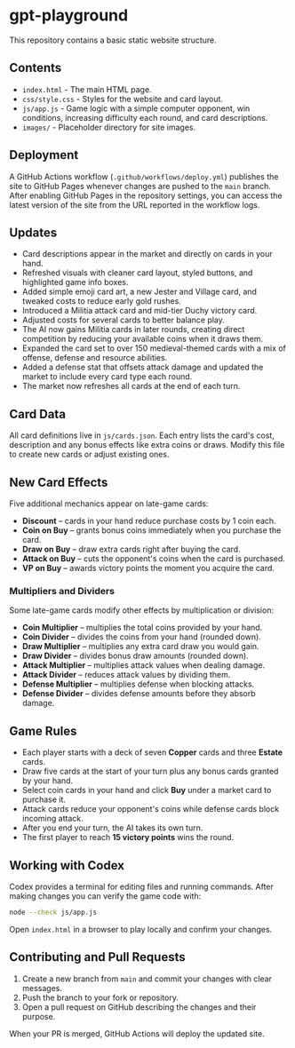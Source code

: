 # gpt-playground

This repository contains a basic static website structure.

## Contents

- `index.html` - The main HTML page.
- `css/style.css` - Styles for the website and card layout.
- `js/app.js` - Game logic with a simple computer opponent, win conditions,
  increasing difficulty each round, and card descriptions.
- `images/` - Placeholder directory for site images.

## Deployment

A GitHub Actions workflow (`.github/workflows/deploy.yml`) publishes the site to
GitHub Pages whenever changes are pushed to the `main` branch. After enabling
GitHub Pages in the repository settings, you can access the latest version of
the site from the URL reported in the workflow logs.

## Updates

- Card descriptions appear in the market and directly on cards in your hand.
- Refreshed visuals with cleaner card layout, styled buttons, and highlighted
  game info boxes.
- Added simple emoji card art, a new Jester and Village card, and tweaked
  costs to reduce early gold rushes.
- Introduced a Militia attack card and mid-tier Duchy victory card.
- Adjusted costs for several cards to better balance play.
- The AI now gains Militia cards in later rounds, creating direct competition
  by reducing your available coins when it draws them.
- Expanded the card set to over 150 medieval-themed cards with a mix of
  offense, defense and resource abilities.
- Added a defense stat that offsets attack damage and updated the market to
  include every card type each round.
- The market now refreshes all cards at the end of each turn.

## Card Data

All card definitions live in `js/cards.json`. Each entry lists the card's cost,
description and any bonus effects like extra coins or draws. Modify this file to
create new cards or adjust existing ones.

## New Card Effects

Five additional mechanics appear on late-game cards:

- **Discount** – cards in your hand reduce purchase costs by 1 coin each.
- **Coin on Buy** – grants bonus coins immediately when you purchase the card.
- **Draw on Buy** – draw extra cards right after buying the card.
- **Attack on Buy** – cuts the opponent's coins when the card is purchased.
- **VP on Buy** – awards victory points the moment you acquire the card.

### Multipliers and Dividers

Some late-game cards modify other effects by multiplication or division:

- **Coin Multiplier** – multiplies the total coins provided by your hand.
- **Coin Divider** – divides the coins from your hand (rounded down).
- **Draw Multiplier** – multiplies any extra card draw you would gain.
- **Draw Divider** – divides bonus draw amounts (rounded down).
- **Attack Multiplier** – multiplies attack values when dealing damage.
- **Attack Divider** – reduces attack values by dividing them.
- **Defense Multiplier** – multiplies defense when blocking attacks.
- **Defense Divider** – divides defense amounts before they absorb damage.

## Game Rules

- Each player starts with a deck of seven **Copper** cards and three **Estate** cards.
- Draw five cards at the start of your turn plus any bonus cards granted by your hand.
- Select coin cards in your hand and click **Buy** under a market card to purchase it.
- Attack cards reduce your opponent's coins while defense cards block incoming attack.
- After you end your turn, the AI takes its own turn.
- The first player to reach **15 victory points** wins the round.

## Working with Codex

Codex provides a terminal for editing files and running commands. After making
changes you can verify the game code with:

```bash
node --check js/app.js
```

Open `index.html` in a browser to play locally and confirm your changes.

## Contributing and Pull Requests

1. Create a new branch from `main` and commit your changes with clear messages.
2. Push the branch to your fork or repository.
3. Open a pull request on GitHub describing the changes and their purpose.

When your PR is merged, GitHub Actions will deploy the updated site.
